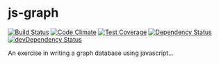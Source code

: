 # js-graph

[![Build Status](https://drone.io/github.com/bkendall/shiny-octo-avenger/status.png)](https://drone.io/github.com/bkendall/shiny-octo-avenger/latest)
[![Code Climate](https://codeclimate.com/github/bkendall/shiny-octo-avenger/badges/gpa.svg)](https://codeclimate.com/github/bkendall/shiny-octo-avenger)
[![Test Coverage](https://codeclimate.com/github/bkendall/shiny-octo-avenger/badges/coverage.svg)](https://codeclimate.com/github/bkendall/shiny-octo-avenger)
[![Dependency Status](https://david-dm.org/bkendall/shiny-octo-avenger.svg)](https://david-dm.org/bkendall/shiny-octo-avenger)
[![devDependency Status](https://david-dm.org/bkendall/shiny-octo-avenger/dev-status.svg)](https://david-dm.org/bkendall/shiny-octo-avenger#info=devDependencies)

An exercise in writing a graph database using javascript...
